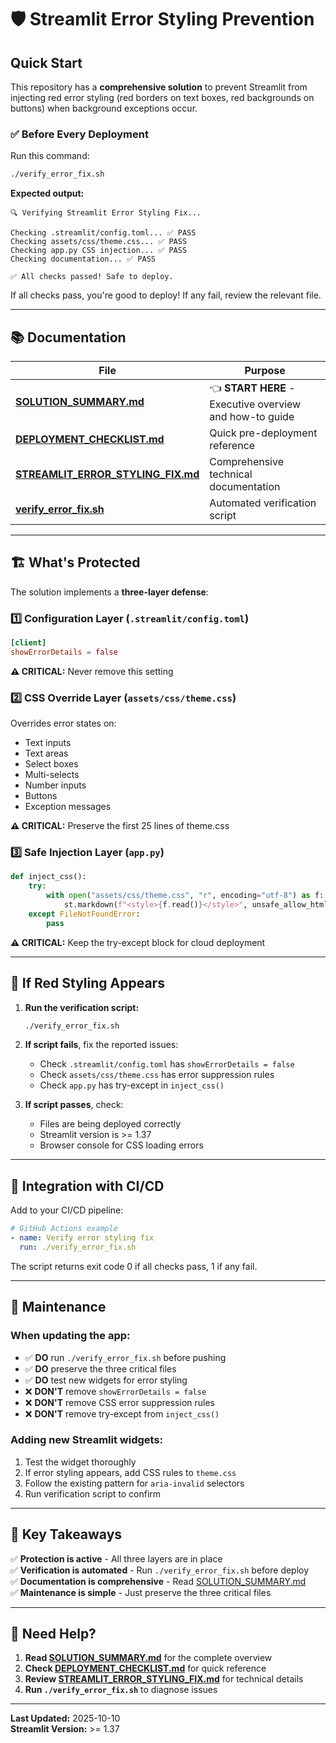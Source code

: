 # 🛡️ Streamlit Error Styling Prevention

## Quick Start

This repository has a **comprehensive solution** to prevent Streamlit from injecting red error styling (red borders on text boxes, red backgrounds on buttons) when background exceptions occur.

### ✅ Before Every Deployment

Run this command:
```bash
./verify_error_fix.sh
```

**Expected output:**
```
🔍 Verifying Streamlit Error Styling Fix...

Checking .streamlit/config.toml... ✅ PASS
Checking assets/css/theme.css... ✅ PASS
Checking app.py CSS injection... ✅ PASS
Checking documentation... ✅ PASS

✅ All checks passed! Safe to deploy.
```

If all checks pass, you're good to deploy! If any fail, review the relevant file.

---

## 📚 Documentation

| File | Purpose |
|------|---------|
| **[SOLUTION_SUMMARY.md](SOLUTION_SUMMARY.md)** | 👈 **START HERE** - Executive overview and how-to guide |
| **[DEPLOYMENT_CHECKLIST.md](DEPLOYMENT_CHECKLIST.md)** | Quick pre-deployment reference |
| **[STREAMLIT_ERROR_STYLING_FIX.md](STREAMLIT_ERROR_STYLING_FIX.md)** | Comprehensive technical documentation |
| **[verify_error_fix.sh](verify_error_fix.sh)** | Automated verification script |

---

## 🏗️ What's Protected

The solution implements a **three-layer defense**:

### 1️⃣ Configuration Layer (`.streamlit/config.toml`)
```toml
[client]
showErrorDetails = false
```
**⚠️ CRITICAL:** Never remove this setting

### 2️⃣ CSS Override Layer (`assets/css/theme.css`)
Overrides error states on:
- Text inputs
- Text areas  
- Select boxes
- Multi-selects
- Number inputs
- Buttons
- Exception messages

**⚠️ CRITICAL:** Preserve the first 25 lines of theme.css

### 3️⃣ Safe Injection Layer (`app.py`)
```python
def inject_css():
    try:
        with open("assets/css/theme.css", "r", encoding="utf-8") as f:
            st.markdown(f"<style>{f.read()}</style>", unsafe_allow_html=True)
    except FileNotFoundError:
        pass
```
**⚠️ CRITICAL:** Keep the try-except block for cloud deployment

---

## 🚨 If Red Styling Appears

1. **Run the verification script:**
   ```bash
   ./verify_error_fix.sh
   ```

2. **If script fails**, fix the reported issues:
   - Check `.streamlit/config.toml` has `showErrorDetails = false`
   - Check `assets/css/theme.css` has error suppression rules
   - Check `app.py` has try-except in `inject_css()`

3. **If script passes**, check:
   - Files are being deployed correctly
   - Streamlit version is >= 1.37
   - Browser console for CSS loading errors

---

## 🔧 Integration with CI/CD

Add to your CI/CD pipeline:
```yaml
# GitHub Actions example
- name: Verify error styling fix
  run: ./verify_error_fix.sh
```

The script returns exit code 0 if all checks pass, 1 if any fail.

---

## 📝 Maintenance

### When updating the app:
- ✅ **DO** run `./verify_error_fix.sh` before pushing
- ✅ **DO** preserve the three critical files
- ✅ **DO** test new widgets for error styling
- ❌ **DON'T** remove `showErrorDetails = false`
- ❌ **DON'T** remove CSS error suppression rules
- ❌ **DON'T** remove try-except from `inject_css()`

### Adding new Streamlit widgets:
1. Test the widget thoroughly
2. If error styling appears, add CSS rules to `theme.css`
3. Follow the existing pattern for `aria-invalid` selectors
4. Run verification script to confirm

---

## 🎯 Key Takeaways

✅ **Protection is active** - All three layers are in place  
✅ **Verification is automated** - Run `./verify_error_fix.sh` before deploy  
✅ **Documentation is comprehensive** - Read [SOLUTION_SUMMARY.md](SOLUTION_SUMMARY.md)  
✅ **Maintenance is simple** - Just preserve the three critical files  

---

## 💬 Need Help?

1. **Read [SOLUTION_SUMMARY.md](SOLUTION_SUMMARY.md)** for the complete overview
2. **Check [DEPLOYMENT_CHECKLIST.md](DEPLOYMENT_CHECKLIST.md)** for quick reference
3. **Review [STREAMLIT_ERROR_STYLING_FIX.md](STREAMLIT_ERROR_STYLING_FIX.md)** for technical details
4. **Run `./verify_error_fix.sh`** to diagnose issues

---

**Last Updated:** 2025-10-10  
**Streamlit Version:** >= 1.37
